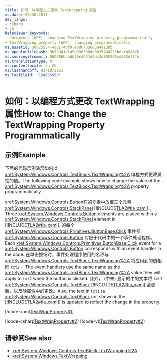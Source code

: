```yaml
---
title: 如何：以编程方式更改 TextWrapping 属性
ms.date: 03/30/2017
dev_langs:
- csharp
- vb
helpviewer_keywords:
- documents [WPF], changing TextWrapping property programmatically
- TextWrapping property [WPF], changing programmatically
ms.assetid: 30d25554-4c82-4df9-a8d6-35683a4a13bb
ms.openlocfilehash: 9b52041df49b09d388de0b35404932b8af4946fb
ms.sourcegitcommit: 069786bcadbf9cd931d7dc3d892262cd852d2ffb
ms.translationtype: MT
ms.contentlocale: zh-CN
ms.lasthandoff: 03/19/2021
ms.locfileid: "104665960"
---
```

# <a name="how-to-change-the-textwrapping-property-programmatically"></a><span data-ttu-id="869f0-102">如何：以编程方式更改 TextWrapping 属性</span><span class="sxs-lookup"><span data-stu-id="869f0-102">How to: Change the TextWrapping Property Programmatically</span></span>
## <a name="example"></a><span data-ttu-id="869f0-103">示例</span><span class="sxs-lookup"><span data-stu-id="869f0-103">Example</span></span>  
 <span data-ttu-id="869f0-104">下面的代码示例演示如何以 <xref:System.Windows.Controls.TextBlock.TextWrapping%2A> 编程方式更改属性的值。</span><span class="sxs-lookup"><span data-stu-id="869f0-104">The following code example shows how to change the value of the <xref:System.Windows.Controls.TextBlock.TextWrapping%2A> property programmatically.</span></span>  
  
 <span data-ttu-id="869f0-105"><xref:System.Windows.Controls.Button>在的元素中放置三个元素 <xref:System.Windows.Controls.StackPanel> [!INCLUDE[TLA2#tla_xaml](../../../includes/tla2sharptla-xaml-md.md)] 。</span><span class="sxs-lookup"><span data-stu-id="869f0-105">Three <xref:System.Windows.Controls.Button> elements are placed within a <xref:System.Windows.Controls.StackPanel> element in [!INCLUDE[TLA2#tla_xaml](../../../includes/tla2sharptla-xaml-md.md)].</span></span> <span data-ttu-id="869f0-106">的每个 <xref:System.Windows.Controls.Primitives.ButtonBase.Click> 事件都 <xref:System.Windows.Controls.Button> 对应于代码中的一个事件处理程序。</span><span class="sxs-lookup"><span data-stu-id="869f0-106">Each <xref:System.Windows.Controls.Primitives.ButtonBase.Click> event for a <xref:System.Windows.Controls.Button> corresponds with an event handler in the code.</span></span> <span data-ttu-id="869f0-107">在单击按钮时，事件处理程序使用的名称与 <xref:System.Windows.Controls.TextBlock.TextWrapping%2A> 将应用到的值相同 `txt2` 。</span><span class="sxs-lookup"><span data-stu-id="869f0-107">The event handlers use the same name as the <xref:System.Windows.Controls.TextBlock.TextWrapping%2A> value they will apply to `txt2` when the button is clicked.</span></span> <span data-ttu-id="869f0-108">此外， (中未) 显示的中的文本将 `txt1` <xref:System.Windows.Controls.TextBlock> [!INCLUDE[TLA2#tla_xaml](../../../includes/tla2sharptla-xaml-md.md)] 会更新，以反映属性中的更改。</span><span class="sxs-lookup"><span data-stu-id="869f0-108">Also, the text in `txt1` (a <xref:System.Windows.Controls.TextBlock> not shown in the [!INCLUDE[TLA2#tla_xaml](../../../includes/tla2sharptla-xaml-md.md)]) is updated to reflect the change in the property.</span></span>  
  
 [!code-xaml[TextWrapProperty#1](~/samples/snippets/visualbasic/VS_Snippets_Wpf/TextWrapProperty/VisualBasic/Pane1.xaml#1)]  
  
 [!code-csharp[TextWrapProperty#2](~/samples/snippets/csharp/VS_Snippets_Wpf/TextWrapProperty/CSharp/Window1.xaml.cs#2)]
 [!code-vb[TextWrapProperty#2](~/samples/snippets/visualbasic/VS_Snippets_Wpf/TextWrapProperty/VisualBasic/Pane1.xaml.vb#2)]  
  
## <a name="see-also"></a><span data-ttu-id="869f0-109">请参阅</span><span class="sxs-lookup"><span data-stu-id="869f0-109">See also</span></span>

- <xref:System.Windows.Controls.TextBlock.TextWrapping%2A>
- <xref:System.Windows.TextWrapping>
